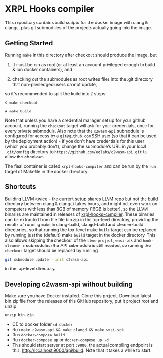 # XRPL Hooks compiler

This repository contains build scripts for the docker image with clang
& clangd, plus git submodules of the projects actually going into the
image.

## Getting Started

Running `make` in this directory after checkout should produce the
image, but

1. It must be run as root (or at least an account privileged enough to
   build & run docker containers), and

2. checking out the submodules as root writes files into the .git
   directory that non-priviledged users cannot update,

so it's recommended to split the build into 2 steps:

```console
$ make checkout

# make build
```

Note that unless you have a credential manager set up for your github
account, running the `checkout` target will ask for your credentials,
once for every private submodule. Also note that the `c2wasm-api`
submodule is configured for access by a `git@github.com` SSH user (so
that it can be used by the deployment action) - if you don't have
credentials for this user (which you probably don't), change the
submodule's URL in your local `.git/config` directory to
`https://github.com/eqlabs/c2wasm-api.git` to allow the checkout.

The final container is called `xrpl-hooks-compiler` and can be run by
the `run` target of Makefile in the docker directory.

## Shortcuts

Building LLVM (twice - the current setup shares LLVM repo but not the
build directory between clang & clangd) takes hours, and might not
even work on computers with less than 8GB of memory (16GB is better),
so the LLVM binaries are maintained in releases of
[xrpl-hooks-compiler](https://github.com/eqlabs/xrpl-hooks-compiler/).
These binaries can be extracted from the file bin.zip in the top-level
directory, providing the results of running `make` in clang-build,
clangd-build and cleaner-build directories, so that running the
top-level make `build` target can be replaced by running just the
(default) make `build` target in the docker directory. This also
allows skipping the checkout of the `llvm-project`, `wasi-sdk` and
`hook-cleaner-c` submodules; the API submodule is still needed, so
running the `checkout` target should be replaced by running

```bash
git submodule update --init c2wasm-api
```

in the top-level directory.

## Developing c2wasm-api without building

Make sure you have Docker installed. Clone this project. Download
latest bin.zip file from the releases of this GitHub repository, put
it project root and unzip:

```
unzip bin.zip
```

- CD to docker folder `cd docker`
- Run `make c2wasm-api && make clangd && make wasi-sdk`
- Run `docker-compose build`
- Run `docker-compose up` or `docker-compose up -d`
- This should start server at port `:9000`, the actual compiling endpoint is this: [http://localhost:9000/api/build](localhost:9000/api/build). Note that it takes a while to start.
